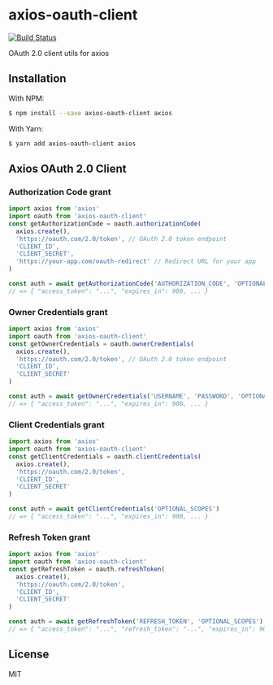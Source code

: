 # axios-oauth-client

[![Build Status](https://app.travis-ci.com/compwright/axios-oauth-client.svg?branch=master)](https://app.travis-ci.com/github/compwright/axios-oauth-client)

OAuth 2.0 client utils for axios

## Installation

With NPM:

```bash
$ npm install --save axios-oauth-client axios
```

With Yarn:

```bash
$ yarn add axios-oauth-client axios
```

## Axios OAuth 2.0 Client

### Authorization Code grant

```javascript
import axios from 'axios'
import oauth from 'axios-oauth-client'
const getAuthorizationCode = oauth.authorizationCode(
  axios.create(),
  'https://oauth.com/2.0/token', // OAuth 2.0 token endpoint
  'CLIENT_ID',
  'CLIENT_SECRET',
  'https://your-app.com/oauth-redirect' // Redirect URL for your app
)

const auth = await getAuthorizationCode('AUTHORIZATION_CODE', 'OPTIONAL_SCOPES')
// => { "access_token": "...", "expires_in": 900, ... }
```

### Owner Credentials grant

```javascript
import axios from 'axios'
import oauth from 'axios-oauth-client'
const getOwnerCredentials = oauth.ownerCredentials(
  axios.create(),
  'https://oauth.com/2.0/token', // OAuth 2.0 token endpoint
  'CLIENT_ID',
  'CLIENT_SECRET'
)

const auth = await getOwnerCredentials('USERNAME', 'PASSWORD', 'OPTIONAL_SCOPES')
// => { "access_token": "...", "expires_in": 900, ... }
```

### Client Credentials grant

```javascript
import axios from 'axios'
import oauth from 'axios-oauth-client'
const getClientCredentials = oauth.clientCredentials(
  axios.create(),
  'https://oauth.com/2.0/token',
  'CLIENT_ID',
  'CLIENT_SECRET'
)

const auth = await getClientCredentials('OPTIONAL_SCOPES')
// => { "access_token": "...", "expires_in": 900, ... }
```

### Refresh Token grant

```javascript
import axios from 'axios'
import oauth from 'axios-oauth-client'
const getRefreshToken = oauth.refreshToken(
  axios.create(),
  'https://oauth.com/2.0/token',
  'CLIENT_ID',
  'CLIENT_SECRET'
)

const auth = await getRefreshToken('REFRESH_TOKEN', 'OPTIONAL_SCOPES')
// => { "access_token": "...", "refresh_token": "...", "expires_in": 900, ... }
```

## License

MIT
